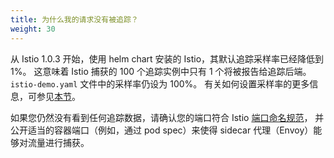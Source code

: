 ```yaml
---
title: 为什么我的请求没有被追踪？
weight: 30
---
```


从 Istio 1.0.3 开始，使用 helm chart 安装的 Istio，其默认追踪采样率已经降低到 1%。
这意味着 Istio 捕获的 100 个追踪实例中只有 1 个将被报告给追踪后端。
`istio-demo.yaml` 文件中的采样率仍设为 100%。
有关如何设置采样率的更多信息，可参见[本节](/zh/docs/tasks/telemetry/distributed-tracing/overview/#trace-sampling)。

如果您仍然没有看到任何追踪数据，请确认您的端口符合 Istio [端口命名规范](/zh/faq/traffic-management/#naming-port-convention)，
并公开适当的容器端口（例如，通过 pod spec）来使得 sidecar 代理（Envoy）能够对流量进行捕获。
